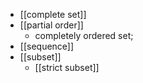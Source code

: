 - [[complete set]]
- [[partial order]]
    - completely ordered set; 
- [[sequence]]
- [[subset]]
    - [[strict subset]]
